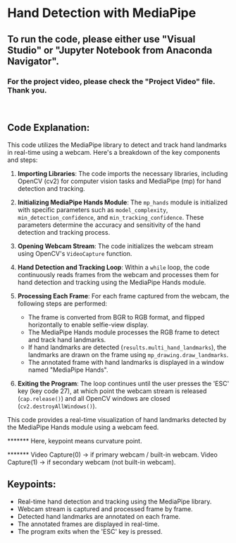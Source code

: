 # Hand Detection with MediaPipe

## To run the code, please either use "Visual Studio" or "Jupyter Notebook from Anaconda Navigator".

### For the project video, please check the "Project Video" file. Thank you.

<br>

## Code Explanation:

This code utilizes the MediaPipe library to detect and track hand landmarks in real-time using a webcam. Here's a breakdown of the key components and steps:

1. **Importing Libraries**: The code imports the necessary libraries, including OpenCV (cv2) for computer vision tasks and MediaPipe (mp) for hand detection and tracking.

2. **Initializing MediaPipe Hands Module**: The `mp_hands` module is initialized with specific parameters such as `model_complexity`, `min_detection_confidence`, and `min_tracking_confidence`. These parameters determine the accuracy and sensitivity of the hand detection and tracking process.

3. **Opening Webcam Stream**: The code initializes the webcam stream using OpenCV's `VideoCapture` function.

4. **Hand Detection and Tracking Loop**: Within a `while` loop, the code continuously reads frames from the webcam and processes them for hand detection and tracking using the MediaPipe Hands module.

5. **Processing Each Frame**: For each frame captured from the webcam, the following steps are performed:
   - The frame is converted from BGR to RGB format, and flipped horizontally to enable selfie-view display.
   - The MediaPipe Hands module processes the RGB frame to detect and track hand landmarks.
   - If hand landmarks are detected (`results.multi_hand_landmarks`), the landmarks are drawn on the frame using `mp_drawing.draw_landmarks`.
   - The annotated frame with hand landmarks is displayed in a window named "MediaPipe Hands".

6. **Exiting the Program**: The loop continues until the user presses the 'ESC' key (key code 27), at which point the webcam stream is released (`cap.release()`) and all OpenCV windows are closed (`cv2.destroyAllWindows()`).

This code provides a real-time visualization of hand landmarks detected by the MediaPipe Hands module using a webcam feed.

******* Here, keypoint means curvature point. 

******* Video Capture(0) -> if primary webcam / built-in webcam.
    Video Capture(1) -> if secondary webcam (not built-in webcam).

## Keypoints:
- Real-time hand detection and tracking using the MediaPipe library.
- Webcam stream is captured and processed frame by frame.
- Detected hand landmarks are annotated on each frame.
- The annotated frames are displayed in real-time.
- The program exits when the 'ESC' key is pressed.

